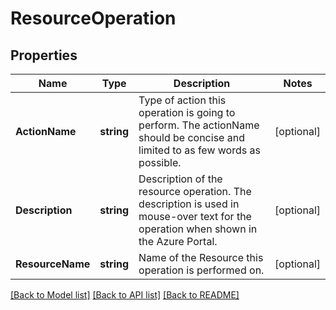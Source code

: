 # ResourceOperation

## Properties

Name | Type | Description | Notes
------------ | ------------- | ------------- | -------------
**ActionName** | **string** | Type of action this operation is going to perform. The actionName should be concise and limited to as few words as possible. | [optional] 
**Description** | **string** | Description of the resource operation. The description is used in mouse-over text for the operation when shown in the Azure Portal. | [optional] 
**ResourceName** | **string** | Name of the Resource this operation is performed on. | [optional] 

[[Back to Model list]](../README.md#documentation-for-models) [[Back to API list]](../README.md#documentation-for-api-endpoints) [[Back to README]](../README.md)


